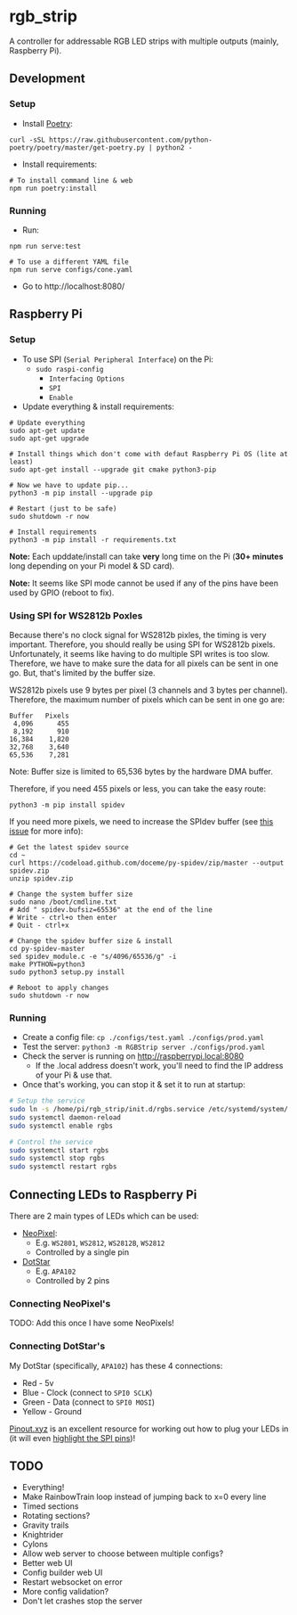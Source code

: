 # rgb_strip

A controller for addressable RGB LED strips with multiple outputs (mainly, Raspberry Pi).


## Development

### Setup

* Install [Poetry](https://python-poetry.org/docs/#installation):
```
curl -sSL https://raw.githubusercontent.com/python-poetry/poetry/master/get-poetry.py | python2 -
```
* Install requirements:
```
# To install command line & web
npm run poetry:install
```


### Running

* Run:
```
npm run serve:test

# To use a different YAML file
npm run serve configs/cone.yaml
```
* Go to http://localhost:8080/


## Raspberry Pi

### Setup

* To use SPI (`Serial Peripheral Interface`) on the Pi:
  * `sudo raspi-config`
    * `Interfacing Options`
    * `SPI`
    * `Enable`
* Update everything & install requirements:
```
# Update everything
sudo apt-get update
sudo apt-get upgrade

# Install things which don't come with defaut Raspberry Pi OS (lite at least)
sudo apt-get install --upgrade git cmake python3-pip

# Now we have to update pip...
python3 -m pip install --upgrade pip

# Restart (just to be safe)
sudo shutdown -r now

# Install requirements
python3 -m pip install -r requirements.txt
```

**Note:** Each upddate/install can take **very** long time on the Pi (**30+ minutes** long depending on your Pi model & SD card).

**Note:** It seems like SPI mode cannot be used if any of the pins have been used by GPIO (reboot to fix).

### Using SPI for WS2812b Poxles

Because there's no clock signal for WS2812b pixles, the timing is very important. Therefore, you should really be using SPI for WS2812b pixels. Unfortunately, it seems like having to do multiple SPI writes is too slow. Therefore, we have to make sure the data for all pixels can be sent in one go. But, that's limited by the buffer size.

WS2812b pixels use 9 bytes per pixel (3 channels and 3 bytes per channel). Therefore, the maximum number of pixels which can be sent in one go are:
```
Buffer   Pixels
 4,096      455
 8,192      910
16,384    1,820
32,768    3,640
65,536    7,281
```
Note: Buffer size is limited to 65,536 bytes by the hardware DMA buffer.

Therefore, if you need 455 pixels or less, you can take the easy route:
```
python3 -m pip install spidev
```

If you need more pixels, we need to increase the SPIdev buffer (see [this issue](https://github.com/doceme/py-spidev/issues/62) for more info):
```
# Get the latest spidev source
cd ~
curl https://codeload.github.com/doceme/py-spidev/zip/master --output spidev.zip
unzip spidev.zip

# Change the system buffer size
sudo nano /boot/cmdline.txt
# Add " spidev.bufsiz=65536" at the end of the line
# Write - ctrl+o then enter
# Quit - ctrl+x

# Change the spidev buffer size & install
cd py-spidev-master
sed spidev_module.c -e "s/4096/65536/g" -i
make PYTHON=python3
sudo python3 setup.py install

# Reboot to apply changes
sudo shutdown -r now
```

### Running

* Create a config file: `cp ./configs/test.yaml ./configs/prod.yaml`
* Test the server: `python3 -m RGBStrip server ./configs/prod.yaml`
* Check the server is running on http://raspberrypi.local:8080
  * If the .local address doesn't work, you'll need to find the IP address of your Pi & use that.
* Once that's working, you can stop it & set it to run at startup:
```bash
# Setup the service
sudo ln -s /home/pi/rgb_strip/init.d/rgbs.service /etc/systemd/system/
sudo systemctl daemon-reload
sudo systemctl enable rgbs

# Control the service
sudo systemctl start rgbs
sudo systemctl stop rgbs
sudo systemctl restart rgbs
```


## Connecting LEDs to Raspberry Pi

There are 2 main types of LEDs which can be used:
* [NeoPixel](https://learn.adafruit.com/adafruit-neopixel-uberguide/the-magic-of-neopixels):
  * E.g. `WS2801`, `WS2812`, `WS2812B`, `WS2812`
  * Controlled by a single pin
* [DotStar](https://learn.adafruit.com/adafruit-dotstar-leds/overview)
  * E.g. `APA102`
  * Controlled by 2 pins

### Connecting NeoPixel's

TODO: Add this once I have some NeoPixels!

### Connecting DotStar's

My DotStar (specifically, `APA102`) has these 4 connections:
* Red - 5v
* Blue - Clock (connect to `SPI0 SCLK`)
* Green - Data (connect to `SPI0 MOSI`)
* Yellow - Ground

[Pinout.xyz](https://pinout.xyz/) is an excellent resource for working out how to plug your LEDs in (it will even [highlight the SPI pins](https://pinout.xyz/pinout/spi))!


## TODO

  * Everything!
  * Make RainbowTrain loop instead of jumping back to x=0 every line
  * Timed sections
  * Rotating sections?
  * Gravity trails
  * Knightrider
  * Cylons
  * Allow web server to choose between multiple configs?
  * Better web UI
  * Config builder web UI
  * Restart websocket on error
  * More config validation?
  * Don't let crashes stop the server
